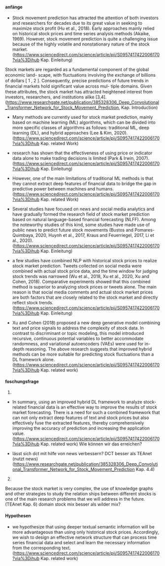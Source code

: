 #### anfänge
- Stock movement prediction has attracted the attention of both investors and researchers for decades due to its great value in seeking to maximize stock profit (Hu et al., 2018). Early approaches mainly relied on historical stock prices and time series analysis methods (Akaike, 1969). However, stock movement prediction is quite a challenging issue because of the highly volatile and nonstationary nature of the stock market.
(https://www.sciencedirect.com/science/article/pii/S0957417422006170?via%3Dihub Kap. Einleitung)

Stock markets are regarded as a fundamental component of the global economic land-
scape, with ﬂuctuations involving the exchange of billions of dollars [
1
,
2
]. Consequently,
precise predictions of future trends in ﬁnancial markets hold signiﬁcant value across mul-
tiple domains. Given these attributes, the stock market has attracted heightened interest
from investors, researchers, and institutions alike [3,4].
(https://www.researchgate.net/publication/385328306_Deep_Convolutional_Transformer_Network_for_Stock_Movement_Prediction, Kap. Introduction)

- Many methods are currently used for stock market prediction, mainly based on machine learning (ML) algorithms, which can be divided into more specific classes of algorithms as follows: traditional ML, deep learning (DL), and hybrid approaches (Lee & Kim, 2020).
(https://www.sciencedirect.com/science/article/pii/S0957417422006170?via%3Dihub Kap. related Work)

- research has shown that the effectiveness of using price or indicator data alone to make trading decisions is limited (Park & Irwin, 2007).
(https://www.sciencedirect.com/science/article/pii/S0957417422006170?via%3Dihub Kap. Einleitung)

- However, one of the main limitations of traditional ML methods is that they cannot extract deep features of financial data to bridge the gap in predictive power between machines and humans.
 (https://www.sciencedirect.com/science/article/pii/S0957417422006170?via%3Dihub Kap. related Work)

- Several studies have focused on news and social media analytics and have gradually formed the research field of stock market prediction based on natural language-based financial forecasting (NLFF). Among the noteworthy studies of this kind, some studies have made use of public news to predict future stock movements (Bustos and Pomares-Quimbaya, 2020, Huynh et al., 2017, Kraus and Feuerriegel, 2017, Li et al., 2020).
(https://www.sciencedirect.com/science/article/pii/S0957417422006170?via%3Dihub Kap. Einleitung)

- a few studies have combined NLP with historical stock prices to realize stock market prediction. Tweets collected on social media were combined with actual stock price data, and the time window for judging stock trends was narrowed (Wu et al., 2018, Xu et al., 2020, Xu and Cohen, 2018). Comparative experiments showed that this combined method is superior to analyzing stock prices or tweets alone. The main reason is that social media comments and actual stock market prices are both factors that are closely related to the stock market and directly reflect stock trends. 
(https://www.sciencedirect.com/science/article/pii/S0957417422006170?via%3Dihub Kap. Einleitung)

- Xu and Cohen (2018) proposed a new deep generative model combining text and price signals to address the complexity of stock data. In contrast to discriminant or topic modeling, this model introduced recursive, continuous potential variables to better accommodate randomness, and variational autoencoders (VAEs) were used for in-depth reasoning. The above research suggests that improved hybrid methods can be more suitable for predicting stock fluctuations than a DL framework alone.
(https://www.sciencedirect.com/science/article/pii/S0957417422006170?via%3Dihub Kap. related work)

#### foschungsfrage
1.
- In summary, using an improved hybrid DL framework to analyze stock-related financial data is an effective way to improve the results of stock market forecasting. There is a need for such a combined framework that can not only extract deep features of text and stock prices but also effectively fuse the extracted features, thereby comprehensively improving the accuracy of prediction and increasing the application value.
(https://www.sciencedirect.com/science/article/pii/S0957417422006170?via%3Dihub Kap. related work) 
Wie können wir das erreichen?

- lässt sich dct mit hilfe von news verbessern?
 DCT besser als TEAnet (nutzt news)
 (https://www.researchgate.net/publication/385328306_Deep_Convolutional_Transformer_Network_for_Stock_Movement_Prediction Kap. 4.4)
2. 
 Because the stock market is very complex,
 the use of knowledge graphs and other strategies to study the relation
ships between different stocks is one of the main research problems that
 we will address in the future.
 (TEAnet Kap. 6)
 domain stock mix besser als wilder mix?

#### Hypothesen
- we hypothesize that using deeper textual semantic information will be more advantageous than using only historical stock prices. Accordingly, we wish to design an effective network structure that can process time series financial data and select and learn the necessary information from the corresponding text.
(https://www.sciencedirect.com/science/article/pii/S0957417422006170?via%3Dihub Kap. related work) 